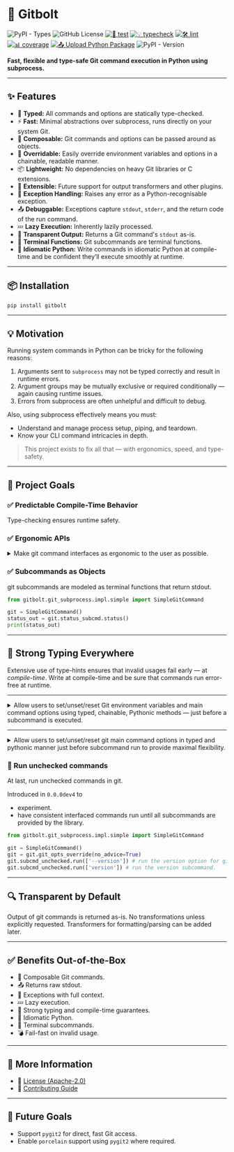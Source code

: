 # 🚀 Gitbolt

![PyPI - Types](https://img.shields.io/pypi/types/gitbolt)
![GitHub License](https://img.shields.io/github/license/Vaastav-Technologies/py-gitbolt)
[![🔧 test](https://github.com/Vaastav-Technologies/py-gitbolt/actions/workflows/test.yml/badge.svg)](https://github.com/Vaastav-Technologies/py-gitbolt/actions/workflows/test.yml)
[![💡 typecheck](https://github.com/Vaastav-Technologies/py-gitbolt/actions/workflows/typecheck.yml/badge.svg)](https://github.com/Vaastav-Technologies/py-gitbolt/actions/workflows/typecheck.yml)
[![🛠️ lint](https://github.com/Vaastav-Technologies/py-gitbolt/actions/workflows/lint.yml/badge.svg)](https://github.com/Vaastav-Technologies/py-gitbolt/actions/workflows/lint.yml)
[![📊 coverage](https://codecov.io/gh/Vaastav-Technologies/py-gitbolt/branch/main/graph/badge.svg)](https://codecov.io/gh/Vaastav-Technologies/py-gitbolt)
[![📤 Upload Python Package](https://github.com/Vaastav-Technologies/py-gitbolt/actions/workflows/python-publish.yml/badge.svg)](https://github.com/Vaastav-Technologies/py-gitbolt/actions/workflows/python-publish.yml)
![PyPI - Version](https://img.shields.io/pypi/v/gitbolt)

**Fast, flexible and type-safe Git command execution in Python using subprocess.**

---

## ✨ Features

* 🧠 **Typed:** All commands and options are statically type-checked.
* ⚡ **Fast:** Minimal abstractions over subprocess, runs directly on your system Git.
* 🧩 **Composable:** Git commands and options can be passed around as objects.
* 🔁 **Overridable:** Easily override environment variables and options in a chainable, readable manner.
* 📦 **Lightweight:** No dependencies on heavy Git libraries or C extensions.
* 🧰 **Extensible:** Future support for output transformers and other plugins.
* 🚨 **Exception Handling:** Raises any error as a Python-recognisable exception.
* 📤 **Debuggable:** Exceptions capture `stdout`, `stderr`, and the return code of the run command.
* 💤 **Lazy Execution:** Inherently lazily processed.
* 📄 **Transparent Output:** Returns a Git command's `stdout` as-is.
* 🧪 **Terminal Functions:** Git subcommands are terminal functions.
* 🧼 **Idiomatic Python:** Write commands in idiomatic Python at compile-time and be confident they’ll execute smoothly at runtime.

---

## 📦 Installation

```bash
pip install gitbolt
```

---

## 💡 Motivation

Running system commands in Python can be tricky for the following reasons:

1. Arguments sent to `subprocess` may not be typed correctly and result in runtime errors.
2. Argument groups may be mutually exclusive or required conditionally — again causing runtime issues.
3. Errors from subprocess are often unhelpful and difficult to debug.

Also, using subprocess effectively means you must:

* Understand and manage process setup, piping, and teardown.
* Know your CLI command intricacies in depth.

> This project exists to fix all that — with ergonomics, speed, and type-safety.

---

## 🎯 Project Goals

### ✅ Predictable Compile-Time Behavior

Type-checking ensures runtime safety.

### ✅ Ergonomic APIs

<details>
<summary>Make git command interfaces as ergonomic to the user as possible.</summary>

#### Provide versions of most used command combinations

`git hash-object` supports taking multiple files and outputs a hash per file. But in practice, it's most often used to write a single file to the Git object database and return its hash. To match this real-world usage, Gitbolt offers a more ergonomic method that accepts one file and returns one hash — while still giving you the flexibility to access the full range of `git hash-object` capabilities when needed.

#### Let subcommands be passed around as objects

Gitbolt lets you pass subcommands around as typed objects. This enables highly focused, minimal APIs — you can write functions that accept only the subcommands they truly need. This leads to cleaner logic, better separation of concerns, and compile-time guarantees that help prevent misuse.

```python
import gitbolt
from gitbolt.git_subprocess.impl.simple import SimpleGitCommand

git = SimpleGitCommand()
version_subcmd = git.version_subcmd
add_subcmd = git.add_subcmd

def method_which_only_adds_a_file(add_subcmd: gitbolt.base.Add):
    """
    This method only requires the `add` subcommand.
    """
    ...

method_which_only_adds_a_file(add_subcmd)
```

</details>

### ✅ Subcommands as Objects

git subcommands are modeled as terminal functions that return stdout.

```python
from gitbolt.git_subprocess.impl.simple import SimpleGitCommand

git = SimpleGitCommand()
status_out = git.status_subcmd.status()
print(status_out)
```

---

## 🧠 Strong Typing Everywhere

Extensive use of type-hints ensures that invalid usages fail early — at *compile-time*. Write at compile-time and be sure that commands run error-free at runtime.

---

<details>
<summary>Allow users to set/unset/reset Git environment variables and main command options using typed, chainable, Pythonic methods — just before a subcommand is executed.</summary>

### 🧬 Git Environment Variables

#### 🔁 Override a single Git env (e.g., `GIT_TRACE`)

```python
from gitbolt.git_subprocess.impl.simple import SimpleGitCommand

git = SimpleGitCommand()
git = git.git_envs_override(GIT_TRACE=True)
```

#### 🌐 Override multiple Git envs (e.g., `GIT_TRACE`, `GIT_DIR`, `GIT_EDITOR`)

```python
from pathlib import Path
from gitbolt.git_subprocess.impl.simple import SimpleGitCommand

git = SimpleGitCommand()
git = git.git_envs_override(GIT_TRACE=1, GIT_DIR=Path('/tmp/git-dir/'), GIT_EDITOR='vim')
```

#### 🪢 Chain multiple overrides fluently

```python
from pathlib import Path
from gitbolt.git_subprocess.impl.simple import SimpleGitCommand

git = SimpleGitCommand()
overridden_git = git.git_envs_override(GIT_SSH=Path('/tmp/SSH')).git_envs_override(
    GIT_TERMINAL_PROMPT=1,
    GIT_NO_REPLACE_OBJECTS=True
)
re_overridden_git = overridden_git.git_envs_override(GIT_TRACE=True)
```

#### ❌ Unset Git envs using a special `UNSET` marker

```python
from gitbolt.git_subprocess.impl.simple import SimpleGitCommand
from vt.utils.commons.commons.core_py import UNSET

git = SimpleGitCommand()
overridden_git = git.git_envs_override(GIT_ADVICE=True, GIT_TRACE=True)
no_advice_unset_git = overridden_git.git_envs_override(GIT_TRACE=UNSET)
```

#### 🔄 Reset Git envs by setting new values

```python
from gitbolt.git_subprocess.impl.simple import SimpleGitCommand

git = SimpleGitCommand()
overridden_git = git.git_envs_override(GIT_TRACE=True)
git_trace_reset_git = overridden_git.git_envs_override(GIT_TRACE=False)
```
</details>

---

<details>
<summary>Allow users to set/unset/reset git main command options in typed and pythonic manner just before subcommand run to provide maximal flexibility.</summary>

### ⚙️ Git Main Command Options

#### 🔁 Override a single Git opt (e.g., `--no-replace-objects`)

```python
from gitbolt.git_subprocess.impl.simple import SimpleGitCommand

git = SimpleGitCommand()
git = git.git_opts_override(no_replace_objects=True)
```

#### 🌐 Override multiple options (e.g., `--git-dir`, `--paginate`)

```python
from pathlib import Path
from gitbolt.git_subprocess.impl.simple import SimpleGitCommand

git = SimpleGitCommand()
git = git.git_opts_override(no_replace_objects=True, git_dir=Path(), paginate=True)
```

#### 🪢 Chain multiple option overrides fluently

```python
from pathlib import Path
from gitbolt.git_subprocess.impl.simple import SimpleGitCommand

git = SimpleGitCommand()
overridden_git = git.git_opts_override(exec_path=Path('tmp')).git_opts_override(
    noglob_pathspecs=True,
    no_advice=True
).git_opts_override(
    config_env={'auth': 'suhas', 'comm': 'suyog'}
)
re_overridden_git = overridden_git.git_opts_override(glob_pathspecs=True)
```

#### ❌ Unset Git opts using a special `UNSET` marker

```python
from pathlib import Path
from gitbolt.git_subprocess.impl.simple import SimpleGitCommand
from vt.utils.commons.commons.core_py import UNSET

git = SimpleGitCommand()
overridden_git = git.git_opts_override(exec_path=Path('tmp'), no_advice=True)
no_advice_unset_git = overridden_git.git_opts_override(no_advice=UNSET)
```

#### 🔄 Reset Git opts by setting new values

```python
from gitbolt.git_subprocess.impl.simple import SimpleGitCommand

git = SimpleGitCommand()
overridden_git = git.git_opts_override(no_advice=True)
no_advice_reset_git = overridden_git.git_opts_override(no_advice=False)
```

</details>

### 🔄 Run unchecked commands

At last, run unchecked commands in git.

Introduced in `0.0.0dev4` to 
- experiment.
- have consistent interfaced commands run until all subcommands are provided by the library.

```python
from gitbolt.git_subprocess.impl.simple import SimpleGitCommand

git = SimpleGitCommand()
git = git.git_opts_override(no_advice=True)
git.subcmd_unchecked.run(['--version']) # run the version option for git.
git.subcmd_unchecked.run(['version']) # run the version subcommand.
```


---

## 🔍 Transparent by Default

Output of git commands is returned as-is. No transformations unless explicitly requested.
Transformers for formatting/parsing can be added later.

---

## ✅ Benefits Out-of-the-Box

* 🔄 Composable Git commands.
* 📤 Returns raw stdout.
* 🚨 Exceptions with full context.
* 💤 Lazy execution.
* 🧠 Strong typing and compile-time guarantees.
* 🧼 Idiomatic Python.
* 🧪 Terminal subcommands.
* 💣 Fail-fast on invalid usage.

---

## 📄 More Information

- 📜 [License (Apache-2.0)](./LICENSE)
- 🤝 [Contributing Guide](./CONTRIBUTING.md)

---

## 🚧 Future Goals

* Support `pygit2` for direct, fast Git access.
* Enable `porcelain` support using `pygit2` where required.
